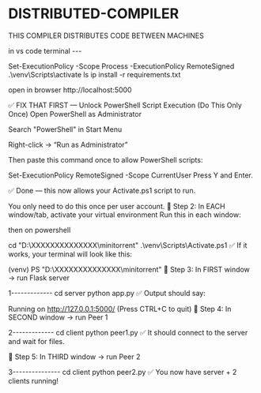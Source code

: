 # DISTRIBUTED-COMPILER
THIS COMPILER DISTRIBUTES CODE BETWEEN MACHINES 

in vs code terminal ---





Set-ExecutionPolicy -Scope Process -ExecutionPolicy RemoteSigned
.\venv\Scripts\activate
ls
ip install -r requirements.txt

open in browser         http://localhost:5000 


✅ FIX THAT FIRST — Unlock PowerShell Script Execution (Do This Only Once)
Open PowerShell as Administrator

Search "PowerShell" in Start Menu

Right-click → “Run as Administrator”

Then paste this command once to allow PowerShell scripts:



Set-ExecutionPolicy RemoteSigned -Scope CurrentUser
Press Y and Enter.

✅ Done — this now allows your Activate.ps1 script to run.

You only need to do this once per user account.
🧪 Step 2: In EACH window/tab, activate your virtual environment
Run this in each window:


then on powershell

cd "D:\XXXXXXXXXXXXXX\minitorrent"
.\venv\Scripts\Activate.ps1
✅ If it works, your terminal will look like this:


(venv) PS  "D:\XXXXXXXXXXXXXX\minitorrent"
🧪 Step 3: In FIRST window → run Flask server

1-------------
cd server
python app.py
✅ Output should say:


Running on http://127.0.0.1:5000/ (Press CTRL+C to quit)
🧪 Step 4: In SECOND window → run Peer 1

2-------------
cd client
python peer1.py
✅ It should connect to the server and wait for files.

🧪 Step 5: In THIRD window → run Peer 2

3---------------
cd client
python peer2.py
✅ You now have server + 2 clients running!
